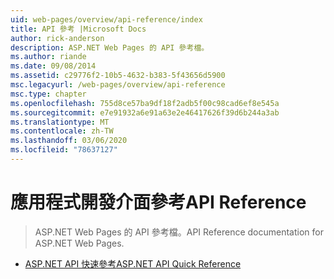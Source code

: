 ```yaml
---
uid: web-pages/overview/api-reference/index
title: API 參考 |Microsoft Docs
author: rick-anderson
description: ASP.NET Web Pages 的 API 參考檔。
ms.author: riande
ms.date: 09/08/2014
ms.assetid: c29776f2-10b5-4632-b383-5f43656d5900
msc.legacyurl: /web-pages/overview/api-reference
msc.type: chapter
ms.openlocfilehash: 755d8ce57ba9df18f2adb5f00c98cad6ef8e545a
ms.sourcegitcommit: e7e91932a6e91a63e2e46417626f39d6b244a3ab
ms.translationtype: MT
ms.contentlocale: zh-TW
ms.lasthandoff: 03/06/2020
ms.locfileid: "78637127"
---
```

# <a name="api-reference"></a><span data-ttu-id="c1726-103">應用程式開發介面參考</span><span class="sxs-lookup"><span data-stu-id="c1726-103">API Reference</span></span>

> <span data-ttu-id="c1726-104">ASP.NET Web Pages 的 API 參考檔。</span><span class="sxs-lookup"><span data-stu-id="c1726-104">API Reference documentation for ASP.NET Web Pages.</span></span>

- [<span data-ttu-id="c1726-105">ASP.NET API 快速參考</span><span class="sxs-lookup"><span data-stu-id="c1726-105">ASP.NET API Quick Reference</span></span>](asp-net-web-pages-api-reference.md)
